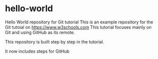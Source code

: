 # hello-world
Hello World repository for Git tutorial
This is an example repository for the Git tutoial on https://www.w3schools.com
This tutorial focuses mainly on Git and using GitHub as its remote.
 
This repository is built step by step in the tutorial.
 
It now includes steps for GitHub
